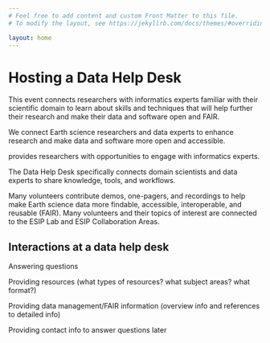 ```yaml
---
# Feel free to add content and custom Front Matter to this file.
# To modify the layout, see https://jekyllrb.com/docs/themes/#overriding-theme-defaults

layout: home
---
```


# Hosting a Data Help Desk

This event connects researchers with informatics experts familiar with their
scientific domain to learn about skills and techniques that will help further
their research and make their data and software open and FAIR.

We connect Earth science researchers and data experts to enhance research and
make data and software more open and accessible.

provides researchers with opportunities to engage with informatics experts.

The Data Help Desk specifically connects domain scientists and data experts to
share knowledge, tools, and workflows.

Many volunteers contribute demos, one-pagers, and recordings to help make Earth
science data more findable, accessible, interoperable, and reusable (FAIR). Many
volunteers and their topics of interest are connected to the ESIP Lab and ESIP
Collaboration Areas.

## Interactions at a data help desk

Answering questions

Providing resources (what types of resources? what subject areas? what format?)

Providing data management/FAIR information (overview info and references to
detailed info)

Providing contact info to answer questions later
